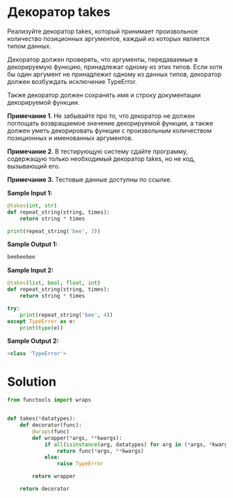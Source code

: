 # Декоратор takes
Реализуйте декоратор takes, который принимает произвольное количество позиционных аргументов, каждый из которых является типом данных.

Декоратор должен проверять, что аргументы, передаваемые в декорируемую функцию, принадлежат одному из этих типов. Если хотя бы один аргумент не принадлежит одному из данных типов, декоратор должен возбуждать исключение TypeError.

Также декоратор должен сохранять имя и строку документации декорируемой функции.

**Примечание 1**. Не забывайте про то, что декоратор не должен поглощать возвращаемое значение декорируемой функции, а также должен уметь декорировать функции с произвольным количеством позиционных и именованных аргументов.

**Примечание 2**. В тестирующую систему сдайте программу, содержащую только необходимый декоратор takes, но не код, вызывающий его.

**Примечание 3.** Тестовые данные доступны по ссылке.

**Sample Input 1:**
```python
@takes(int, str)
def repeat_string(string, times):
    return string * times

print(repeat_string('bee', 3))
```
**Sample Output 1:**
```python
beebeebee
```
**Sample Input 2:**
```python
@takes(list, bool, float, int)
def repeat_string(string, times):
    return string * times

try:
    print(repeat_string('bee', 4))
except TypeError as e:
    print(type(e))
```
**Sample Output 2:**
```python
<class 'TypeError'>
```

# Solution
```python
from functools import wraps


def takes(*datatypes):
    def decorator(func):
        @wraps(func)
        def wrapper(*args, **kwargs):
            if all(isinstance(arg, datatypes) for arg in (*args, *kwargs.values())):
                return func(*args, **kwargs)
            else:
                raise TypeError

        return wrapper

    return decorator
```